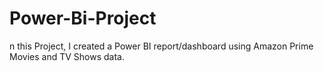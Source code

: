 # Power-Bi-Project
n this Project, I created a Power BI report/dashboard using Amazon Prime Movies and TV Shows data.
